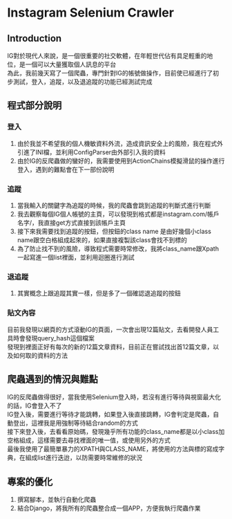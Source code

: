 # Instagram Selenium Crawler

## Introduction  
IG對於現代人來說，是一個很重要的社交軟體，在年輕世代佔有具足輕重的地位，是一個可以大量獲取個人訊息的平台  
為此，我前幾天寫了一個爬蟲，專門針對IG的帳號做操作，目前使已經進行了初步測試，登入，追蹤，以及退追蹤的功能已經測試完成  

## 程式部分說明

### 登入  
1. 由於我並不希望我的個人機敏資料外流，造成資訊安全上的風險，我在程式外引進了INI檔，並利用ConfigParser由外部引入我的資料
2. 由於IG的反爬蟲做的蠻好的，我需要使用到ActionChains模擬滑鼠的操作進行登入，遇到的難點會在下一部份說明  

### 追蹤 
1. 當我輸入的關鍵字為追蹤的時候，我的爬蟲會跳到追蹤的判斷式進行判斷  
2. 我去觀察每個IG個人帳號的主頁，可以發現到格式都是instagram.com/帳戶名字/，我直接get方式直接到該帳戶主頁
3. 接下來我需要找到追蹤的按鈕，但按鈕的class name 是由好幾個小class name跟空白格組成起來的，如果直接複製該class會找不到標的  
4. 為了防止找不到的風險，導致程式需要時常修改，我將class_name跟Xpath一起寫進一個list裡面，並利用迴圈進行測試

### 退追蹤
1. 其實概念上跟追蹤其實一樣，但是多了一個確認退追蹤的按鈕

### 貼文內容
目前我發現以網頁的方式滾動IG的頁面，一次會出現12篇貼文，去看開發人員工具時會發現query_hash這個檔案  
發現到裡面正好有每次的新的12篇文章資料，目前正在嘗試找出首12篇文章，以及如何取的資料的方法

## 爬蟲遇到的情況與難點
IG的反爬蟲做得很好，當我使用Selenium登入時，若沒有進行等待與視窗最大化的話，IG會登入不了  
IG登入後，需要進行等待才能跳轉，如果登入後直接跳轉，IG會判定是爬蟲，自動登出，這裡我是用強制等待結合random的方式  
接下來登入後，去看看原始碼，發現幾乎所有功能的class_name都是以小class加空格組成，這樣需要去尋找裡面的唯一值，或使用另外的方式  
最後我使用了最簡單暴力的XPATH與CLASS_NAME，將使用的方法與標的寫成字典，在組成list進行迭迨，以防需要時常維修的狀況  

## 專案的優化
1. 撰寫腳本，並執行自動化爬蟲
2. 結合Django，將我所有的爬蟲整合成一個APP，方便我執行爬蟲作業
